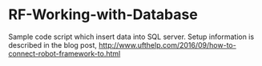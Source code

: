 # RF-Working-with-Database
Sample code script which insert data into SQL server. Setup information is described in the blog post, http://www.ufthelp.com/2016/09/how-to-connect-robot-framework-to.html
